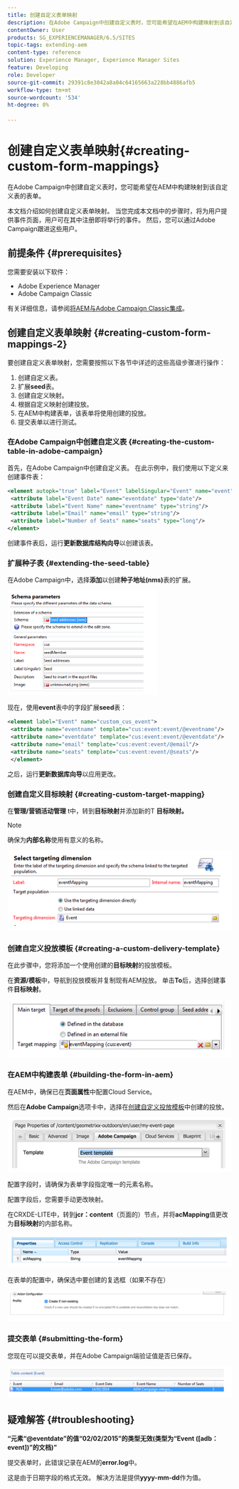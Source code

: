 ```yaml
---
title: 创建自定义表单映射
description: 在Adobe Campaign中创建自定义表时，您可能希望在AEM中构建映射到该自定义表的表单
contentOwner: User
products: SG_EXPERIENCEMANAGER/6.5/SITES
topic-tags: extending-aem
content-type: reference
solution: Experience Manager, Experience Manager Sites
feature: Developing
role: Developer
source-git-commit: 29391c8e3042a8a04c64165663a228bb4886afb5
workflow-type: tm+mt
source-wordcount: '534'
ht-degree: 0%

---
```


# 创建自定义表单映射{#creating-custom-form-mappings}

在Adobe Campaign中创建自定义表时，您可能希望在AEM中构建映射到该自定义表的表单。

本文档介绍如何创建自定义表单映射。 当您完成本文档中的步骤时，将为用户提供事件页面，用户可在其中注册即将举行的事件。 然后，您可以通过Adobe Campaign跟进这些用户。

## 前提条件 {#prerequisites}

您需要安装以下软件：

* Adobe Experience Manager
* Adobe Campaign Classic

有关详细信息，请参阅[将AEM与Adobe Campaign Classic集成](/help/sites-administering/campaignonpremise.md)。

## 创建自定义表单映射 {#creating-custom-form-mappings-2}

要创建自定义表单映射，您需要按照以下各节中详述的这些高级步骤进行操作：

1. 创建自定义表。
1. 扩展&#x200B;**seed**&#x200B;表。
1. 创建自定义映射。
1. 根据自定义映射创建投放。
1. 在AEM中构建表单，该表单将使用创建的投放。
1. 提交表单以进行测试。

### 在Adobe Campaign中创建自定义表 {#creating-the-custom-table-in-adobe-campaign}

首先，在Adobe Campaign中创建自定义表。 在此示例中，我们使用以下定义来创建事件表：

```xml
<element autopk="true" label="Event" labelSingular="Event" name="event">
 <attribute label="Event Date" name="eventdate" type="date"/>
 <attribute label="Event Name" name="eventname" type="string"/>
 <attribute label="Email" name="email" type="string"/>
 <attribute label="Number of Seats" name="seats" type="long"/>
</element>
```

创建事件表后，运行&#x200B;**更新数据库结构向导**&#x200B;以创建该表。

### 扩展种子表 {#extending-the-seed-table}

在Adobe Campaign中，选择&#x200B;**添加**&#x200B;以创建&#x200B;**种子地址(nms)**&#x200B;表的扩展。

![chlimage_1-194](assets/chlimage_1-194.png)

现在，使用&#x200B;**event**&#x200B;表中的字段扩展&#x200B;**seed**&#x200B;表：

```xml
<element label="Event" name="custom_cus_event">
 <attribute name="eventname" template="cus:event:event/@eventname"/>
 <attribute name="eventdate" template="cus:event:event/@eventdate"/>
 <attribute name="email" template="cus:event:event/@email"/>
 <attribute name="seats" template="cus:event:event/@seats"/>
 </element>
```

之后，运行&#x200B;**更新数据库向导**&#x200B;以应用更改。

### 创建自定义目标映射 {#creating-custom-target-mapping}

在&#x200B;**管理/营销活动管理** t中，转到&#x200B;**目标映射**&#x200B;并添加新的T **目标映射。**

>[!NOTE]
>
>确保为&#x200B;**内部名称**&#x200B;使用有意义的名称。

![chlimage_1-195](assets/chlimage_1-195.png)

### 创建自定义投放模板 {#creating-a-custom-delivery-template}

在此步骤中，您将添加一个使用创建的&#x200B;**目标映射**&#x200B;的投放模板。

在&#x200B;**资源/模板**&#x200B;中，导航到投放模板并复制现有AEM投放。 单击&#x200B;**To**&#x200B;后，选择创建事件&#x200B;**目标映射**。

![chlimage_1-196](assets/chlimage_1-196.png)

### 在AEM中构建表单 {#building-the-form-in-aem}

在AEM中，确保已在&#x200B;**页面属性**&#x200B;中配置Cloud Service。

然后在&#x200B;**Adobe Campaign**&#x200B;选项卡中，选择在[创建自定义投放模板](#creating-a-custom-delivery-template)中创建的投放。

![chlimage_1-197](assets/chlimage_1-197.png)

配置字段时，请确保为表单字段指定唯一的元素名称。

配置字段后，您需要手动更改映射。

在CRXDE-LITE中，转到&#x200B;**jcr：content**（页面的）节点，并将&#x200B;**acMapping**&#x200B;值更改为&#x200B;**目标映射**&#x200B;的内部名称。

![chlimage_1-198](assets/chlimage_1-198.png)

在表单的配置中，确保选中要创建的复选框（如果不存在）

![chlimage_1-199](assets/chlimage_1-199.png)

### 提交表单 {#submitting-the-form}

您现在可以提交表单，并在Adobe Campaign端验证值是否已保存。

![chlimage_1-200](assets/chlimage_1-200.png)

## 疑难解答 {#troubleshooting}

**“元素“@eventdate”的值“02/02/2015”的类型无效(类型为“Event ([adb：event])”的文档)”**

提交表单时，此错误记录在AEM的&#x200B;**error.log**&#x200B;中。

这是由于日期字段的格式无效。 解决方法是提供&#x200B;**yyyy-mm-dd**&#x200B;作为值。
